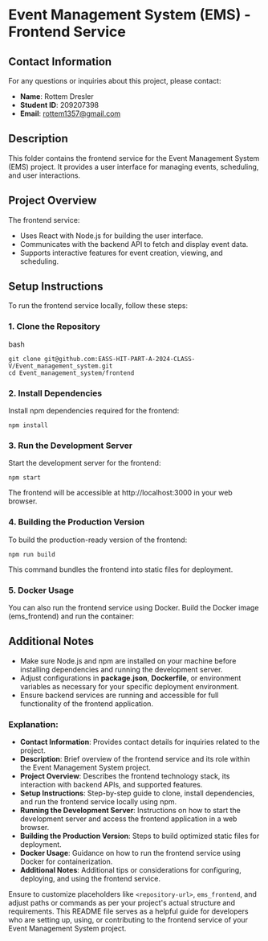 # Event Management System (EMS) - Frontend Service

## Contact Information

For any questions or inquiries about this project, please contact:

- **Name**: Rottem Dresler
- **Student ID**: 209207398
- **Email**: rottem1357@gmail.com

## Description

This folder contains the frontend service for the Event Management System (EMS) project. It provides a user interface for managing events, scheduling, and user interactions.

## Project Overview

The frontend service:
- Uses React with Node.js for building the user interface.
- Communicates with the backend API to fetch and display event data.
- Supports interactive features for event creation, viewing, and scheduling.

## Setup Instructions

To run the frontend service locally, follow these steps:

### 1. Clone the Repository

bash
~~~
git clone git@github.com:EASS-HIT-PART-A-2024-CLASS-V/Event_management_system.git
cd Event_management_system/frontend
~~~

### 2. Install Dependencies
Install npm dependencies required for the frontend:

~~~
npm install
~~~

### 3. Run the Development Server
Start the development server for the frontend:

~~~
npm start
~~~

The frontend will be accessible at http://localhost:3000 in your web browser.

### 4. Building the Production Version
To build the production-ready version of the frontend:

~~~
npm run build
~~~

This command bundles the frontend into static files for deployment.

### 5. Docker Usage
You can also run the frontend service using Docker. Build the Docker image (ems_frontend) and run the container:

## Additional Notes
- Make sure Node.js and npm are installed on your machine before installing dependencies and running the development server.
- Adjust configurations in **package.json**, **Dockerfile**, or environment variables as necessary for your specific deployment environment.
- Ensure backend services are running and accessible for full functionality of the frontend application.

### Explanation:

- **Contact Information**: Provides contact details for inquiries related to the project.
- **Description**: Brief overview of the frontend service and its role within the Event Management System project.
- **Project Overview**: Describes the frontend technology stack, its interaction with backend APIs, and supported features.
- **Setup Instructions**: Step-by-step guide to clone, install dependencies, and run the frontend service locally using npm.
- **Running the Development Server**: Instructions on how to start the development server and access the frontend application in a web browser.
- **Building the Production Version**: Steps to build optimized static files for deployment.
- **Docker Usage**: Guidance on how to run the frontend service using Docker for containerization.
- **Additional Notes**: Additional tips or considerations for configuring, deploying, and using the frontend service.

Ensure to customize placeholders like `<repository-url>`, `ems_frontend`, and adjust paths or commands as per your project's actual structure and requirements. This README file serves as a helpful guide for developers who are setting up, using, or contributing to the frontend service of your Event Management System project.
